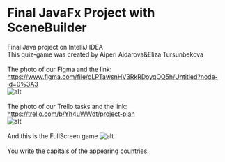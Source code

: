 # Final JavaFx Project with SceneBuilder
Final Java project on IntelliJ IDEA
<br>This quiz-game was created by Aiperi Aidarova&Eliza Tursunbekova
<br>
<br>The photo of our Figma and the link: https://www.figma.com/file/oLPTawsnHV3RkRDoyqOQ5h/Untitled?node-id=0%3A3
<br>
![alt](https://sun9-26.userapi.com/impg/7qCQDNqSpSIvrteuKC_Z_SVqpQTvS7_0wak0hA/G3f5QOt1A7Y.jpg?size=1280x720&quality=96&sign=c51f35a5c9c12e4d6156fe30f0b17c84&type=album)
<br>
<br>The photo of our Trello tasks and the link: https://trello.com/b/Yh4uWWdt/project-plan
<br>
![alt](https://sun9-60.userapi.com/impg/xzj2PUd-JJhIZmFPZkf_x2gO47F7_Mecnd0NTg/xDm4e14zga0.jpg?size=1280x720&quality=96&sign=78a480cbbd4932ad687acd85b2eb4504&type=album)
<br>
<br>And this is the FullScreen game
![alt](https://sun9-52.userapi.com/impg/nRPggUQyuYrP9a8QQhfblFiuGg-xQpem1mWRCQ/TC8Iva5fEH8.jpg?size=1280x720&quality=96&sign=28d185ce3f6d73b91fb3865a90b50de9&type=album)
<br>
<br>You write the capitals of the appearing countries.
